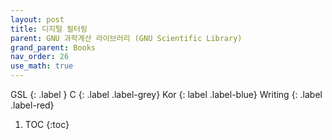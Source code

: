 ```yaml
---
layout: post
title: 디지털 필터링
parent: GNU 과학계산 라이브러리 (GNU Scientific Library)
grand_parent: Books
nav_order: 26
use_math: true
---
```


GSL
{: .label }
C
{: .label .label-grey}
Kor
{: label .label-blue}
Writing
{: .label .label-red}

1. TOC
{:toc}


